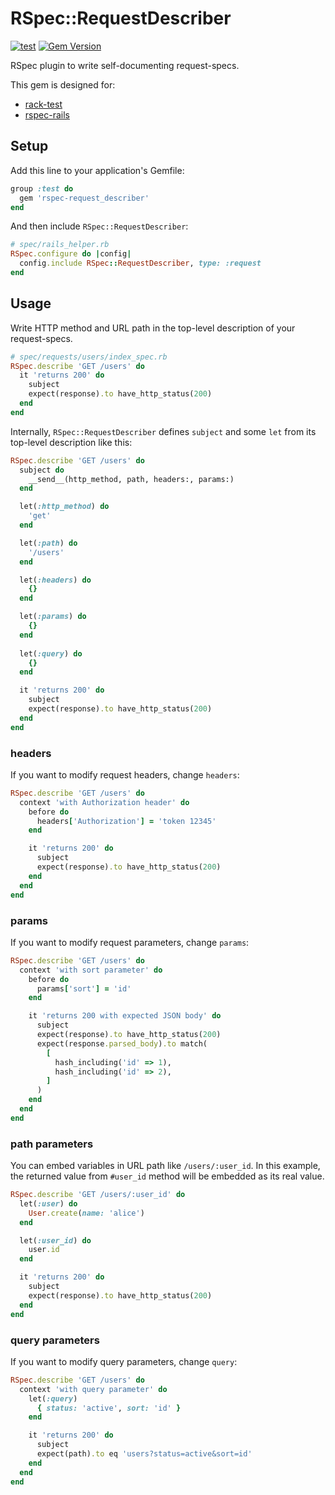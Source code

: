 # RSpec::RequestDescriber

[![test](https://github.com/r7kamura/rspec-request_describer/actions/workflows/test.yml/badge.svg)](https://github.com/r7kamura/rspec-request_describer/actions/workflows/test.yml)
[![Gem Version](https://badge.fury.io/rb/rspec-request_describer.svg)](https://rubygems.org/gems/rspec-request_describer)

RSpec plugin to write self-documenting request-specs.

This gem is designed for:

- [rack-test](https://github.com/rack-test/rack-test)
- [rspec-rails](https://github.com/rspec/rspec-rails)

## Setup

Add this line to your application's Gemfile:

```ruby
group :test do
  gem 'rspec-request_describer'
end
```

And then include `RSpec::RequestDescriber`:

```ruby
# spec/rails_helper.rb
RSpec.configure do |config|
  config.include RSpec::RequestDescriber, type: :request
end
```

## Usage

Write HTTP method and URL path in the top-level description of your request-specs.

```ruby
# spec/requests/users/index_spec.rb
RSpec.describe 'GET /users' do
  it 'returns 200' do
    subject
    expect(response).to have_http_status(200)
  end
end
```

Internally, `RSpec::RequestDescriber` defines `subject` and some `let` from its top-level description like this:

```ruby
RSpec.describe 'GET /users' do
  subject do
    __send__(http_method, path, headers:, params:)
  end

  let(:http_method) do
    'get'
  end

  let(:path) do
    '/users'
  end

  let(:headers) do
    {}
  end

  let(:params) do
    {}
  end
  
  let(:query) do
    {}
  end

  it 'returns 200' do
    subject
    expect(response).to have_http_status(200)
  end
end
```

### headers

If you want to modify request headers, change `headers`:

```ruby
RSpec.describe 'GET /users' do
  context 'with Authorization header' do
    before do
      headers['Authorization'] = 'token 12345'
    end

    it 'returns 200' do
      subject
      expect(response).to have_http_status(200)
    end
  end
end
```

### params

If you want to modify request parameters, change `params`:

```ruby
RSpec.describe 'GET /users' do
  context 'with sort parameter' do
    before do
      params['sort'] = 'id'
    end

    it 'returns 200 with expected JSON body' do
      subject
      expect(response).to have_http_status(200)
      expect(response.parsed_body).to match(
        [
          hash_including('id' => 1),
          hash_including('id' => 2),
        ]
      )
    end
  end
end
```

### path parameters

You can embed variables in URL path like `/users/:user_id`.
In this example, the returned value from `#user_id` method will be embedded as its real value.

```ruby
RSpec.describe 'GET /users/:user_id' do
  let(:user) do
    User.create(name: 'alice')
  end

  let(:user_id) do
    user.id
  end

  it 'returns 200' do
    subject
    expect(response).to have_http_status(200)
  end
end
```

### query parameters

If you want to modify query parameters, change `query`:

```ruby
RSpec.describe 'GET /users' do
  context 'with query parameter' do
    let(:query)
      { status: 'active', sort: 'id' }
    end

    it 'returns 200' do
      subject
      expect(path).to eq 'users?status=active&sort=id'
    end
  end
end
```
